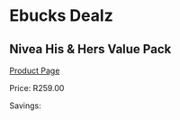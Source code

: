 
# Ebucks Dealz
## Nivea His & Hers Value Pack
[Product Page](https://www.ebucks.com/web/shop/productSelected.do?prodId=1186069040&catId=909917204)

Price: R259.00

Savings: 


	